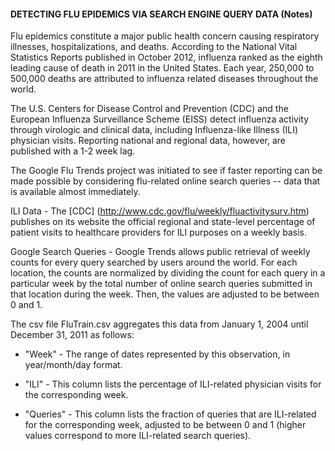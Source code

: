 #### DETECTING FLU EPIDEMICS VIA SEARCH ENGINE QUERY DATA (Notes)

Flu epidemics constitute a major public health concern causing respiratory illnesses, hospitalizations, and deaths. According to the National Vital Statistics Reports published in October 2012, influenza ranked as the eighth leading cause of death in 2011 in the United States. Each year, 250,000 to 500,000 deaths are attributed to influenza related diseases throughout the world.

The U.S. Centers for Disease Control and Prevention (CDC) and the European Influenza Surveillance Scheme (EISS) detect influenza activity through virologic and clinical data, including Influenza-like Illness (ILI) physician visits. Reporting national and regional data, however, are published with a 1-2 week lag.

The Google Flu Trends project was initiated to see if faster reporting can be made possible by considering flu-related online search queries -- data that is available almost immediately.

ILI Data - The [CDC] (http://www.cdc.gov/flu/weekly/fluactivitysurv.htm) publishes on its website the official regional and state-level percentage of patient visits to healthcare providers for ILI purposes on a weekly basis.

Google Search Queries - Google Trends allows public retrieval of weekly counts for every query searched by users around the world. For each location, the counts are normalized by dividing the count for each query in a particular week by the total number of online search queries submitted in that location during the week. Then, the values are adjusted to be between 0 and 1.

The csv file FluTrain.csv aggregates this data from January 1, 2004 until December 31, 2011 as follows:

- "Week" - The range of dates represented by this observation, in year/month/day format.

- "ILI" - This column lists the percentage of ILI-related physician visits for the corresponding week.

- "Queries" - This column lists the fraction of queries that are ILI-related for the corresponding week, adjusted to be between 0 and 1 (higher values correspond to more ILI-related search queries).
